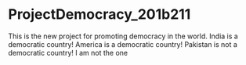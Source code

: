 # ProjectDemocracy_201b211
This is the new project for promoting democracy in the world.
India is a democratic country!
America is a democratic country!
Pakistan is not a democratic country!
I am not the one